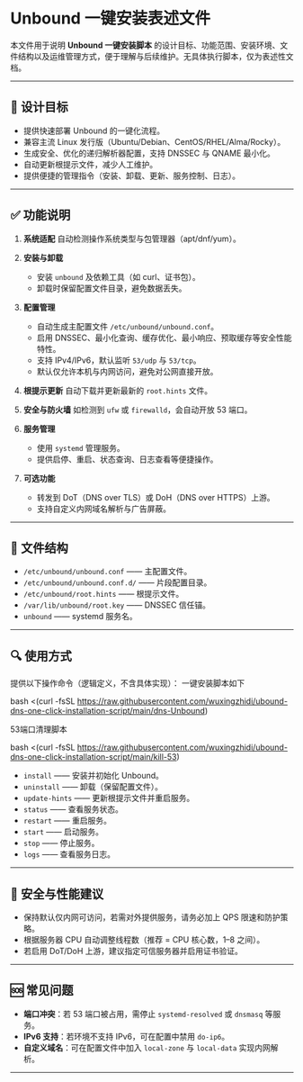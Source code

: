 # Unbound 一键安装表述文件

本文件用于说明 **Unbound 一键安装脚本** 的设计目标、功能范围、安装环境、文件结构以及运维管理方式，便于理解与后续维护。无具体执行脚本，仅为表述性文档。

---

## 📌 设计目标

* 提供快速部署 Unbound 的一键化流程。
* 兼容主流 Linux 发行版（Ubuntu/Debian、CentOS/RHEL/Alma/Rocky）。
* 生成安全、优化的递归解析器配置，支持 DNSSEC 与 QNAME 最小化。
* 自动更新根提示文件，减少人工维护。
* 提供便捷的管理指令（安装、卸载、更新、服务控制、日志）。

---

## ✅ 功能说明

1. **系统适配**
   自动检测操作系统类型与包管理器（apt/dnf/yum）。

2. **安装与卸载**

   * 安装 `unbound` 及依赖工具（如 curl、证书包）。
   * 卸载时保留配置文件目录，避免数据丢失。

3. **配置管理**

   * 自动生成主配置文件 `/etc/unbound/unbound.conf`。
   * 启用 DNSSEC、最小化查询、缓存优化、最小响应、预取缓存等安全性能特性。
   * 支持 IPv4/IPv6，默认监听 `53/udp` 与 `53/tcp`。
   * 默认仅允许本机与内网访问，避免对公网直接开放。

4. **根提示更新**
   自动下载并更新最新的 `root.hints` 文件。

5. **安全与防火墙**
   如检测到 `ufw` 或 `firewalld`，会自动开放 53 端口。

6. **服务管理**

   * 使用 `systemd` 管理服务。
   * 提供启停、重启、状态查询、日志查看等便捷操作。

7. **可选功能**

   * 转发到 DoT（DNS over TLS）或 DoH（DNS over HTTPS）上游。
   * 支持自定义内网域名解析与广告屏蔽。

---

## 📁 文件结构

* `/etc/unbound/unbound.conf` —— 主配置文件。
* `/etc/unbound/unbound.conf.d/` —— 片段配置目录。
* `/etc/unbound/root.hints` —— 根提示文件。
* `/var/lib/unbound/root.key` —— DNSSEC 信任锚。
* `unbound` —— systemd 服务名。

---

## 🔍 使用方式

提供以下操作命令（逻辑定义，不含具体实现）：
一键安装脚本如下

bash <(curl -fsSL https://raw.githubusercontent.com/wuxingzhidi/ubound-dns-one-click-installation-script/main/dns-Unbound)

53端口清理脚本

bash <(curl -fsSL https://raw.githubusercontent.com/wuxingzhidi/ubound-dns-one-click-installation-script/main/kill-53)
* `install` —— 安装并初始化 Unbound。
* `uninstall` —— 卸载（保留配置文件）。
* `update-hints` —— 更新根提示文件并重启服务。
* `status` —— 查看服务状态。
* `restart` —— 重启服务。
* `start` —— 启动服务。
* `stop` —— 停止服务。
* `logs` —— 查看服务日志。

---

## 🔐 安全与性能建议

* 保持默认仅内网可访问，若需对外提供服务，请务必加上 QPS 限速和防护策略。
* 根据服务器 CPU 自动调整线程数（推荐 = CPU 核心数，1–8 之间）。
* 若启用 DoT/DoH 上游，建议指定可信服务器并启用证书验证。

---

## 🆘 常见问题

* **端口冲突**：若 53 端口被占用，需停止 `systemd-resolved` 或 `dnsmasq` 等服务。
* **IPv6 支持**：若环境不支持 IPv6，可在配置中禁用 `do-ip6`。
* **自定义域名**：可在配置文件中加入 `local-zone` 与 `local-data` 实现内网解析。

---
